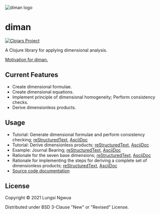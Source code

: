 ![diman logo](./resources/images/logo/diman.png)
# diman

[![Clojars Project](https://img.shields.io/clojars/v/com.neuralgraphs/diman.svg)](https://clojars.org/com.neuralgraphs/diman)

A Clojure library for applying dimensional analysis.

[Motivation for diman.](ProjectPlan.pdf)

## Current Features

- Create dimensional formulae.
- Create dimensional equations.
- Implement principle of dimensional homogeneity; Perform consistency checks.
- Derive dimensionless products.

## Usage

- Tutorial: Generate dimensional formulae and perform consistency checking; [reStructuredText](./doc/tutorial1.rst), [AsciiDoc](./doc/tutorial1.adoc)
- Tutorial: Derive dimensionless products; [reStructuredText](./doc/tutorial2.rst), [AsciiDoc](./doc/tutorial2.adoc)
- Example: Journal Bearing; [reStructuredText](./doc/tutorial3.rst), [AsciiDoc](./doc/tutorial3.adoc)
- Rationale for the seven base dimensions; [reStructuredText](./doc/rationale1.rst), [AsciiDoc](./doc/rationale1.adoc)
- Rationale for implementing the steps for deriving a complete set of dimensionless products; [reStructuredText](./doc/rationale2.rst), [AsciiDoc](./doc/rationale2.adoc)
- [Source code documentation](https://cljdoc.org/d/com.neuralgraphs/diman) 


## License

Copyright © 2021 Lungsi Ngwua

Distributed under BSD 3-Clause "New" or "Revised" License.